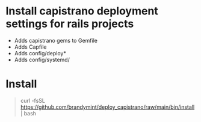 # Install capistrano deployment settings for rails projects

* Adds capistrano gems to Gemfile
* Adds Capfile
* Adds config/deploy*
* Adds config/systemd/

# Install

> curl -fsSL https://github.com/brandymint/deploy_capistrano/raw/main/bin/install | bash
